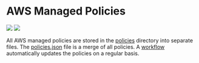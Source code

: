 # AWS Managed Policies

![](https://shields.io/date/1691994897.svg?label=last%20run)
![](https://shields.io/date/1691994897.svg?label=last%20updated)

All AWS managed policies are stored in the [policies](policies) directory into
separate files. The [policies.json](policies/policies.json) file is a merge of
all policies. A [workflow](.github/workflows/list-policies.yaml) automatically
updates the policies on a regular basis.
